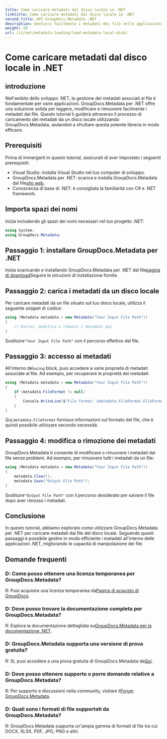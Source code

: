 ```yaml
---
title: Come caricare metadati dal disco locale in .NET
linktitle: Come caricare metadati dal disco locale in .NET
second_title: API GroupDocs.Metadata .NET
description: Gestisci facilmente i metadati dei file nelle applicazioni .NET con GroupDocs.Metadata per funzionalità avanzate di manipolazione dei file.
weight: 10
url: /it/net/metadata-loading/load-metadata-local-disk/
---
```


# Come caricare metadati dal disco locale in .NET

## introduzione
Nell'ambito dello sviluppo .NET, la gestione dei metadati associati ai file è fondamentale per varie applicazioni. GroupDocs.Metadata per .NET offre una soluzione solida per leggere, modificare e rimuovere facilmente i metadati dai file. Questo tutorial ti guiderà attraverso il processo di caricamento dei metadati da un disco locale utilizzando GroupDocs.Metadata, aiutandoti a sfruttare questa potente libreria in modo efficace.
## Prerequisiti
Prima di immergerti in questo tutorial, assicurati di aver impostato i seguenti prerequisiti:
- Visual Studio: installa Visual Studio nel tuo computer di sviluppo.
-  GroupDocs.Metadata per .NET: scarica e installa GroupDocs.Metadata dal file[sito web](https://releases.groupdocs.com/metadata/net/).
- Conoscenza di base di .NET: è consigliata la familiarità con C# e .NET framework.

## Importa spazi dei nomi
Inizia includendo gli spazi dei nomi necessari nel tuo progetto .NET:
```csharp
using System;
using GroupDocs.Metadata;
```
## Passaggio 1: installare GroupDocs.Metadata per .NET
 Inizia scaricando e installando GroupDocs.Metadata per .NET dal file[pagina di download](https://releases.groupdocs.com/metadata/net/)Seguire le istruzioni di installazione fornite.
## Passaggio 2: carica i metadati da un disco locale
Per caricare metadati da un file situato sul tuo disco locale, utilizza il seguente snippet di codice:
```csharp
using (Metadata metadata = new Metadata("Your Input File Path"))
{
    // Estrai, modifica o rimuovi i metadati qui
}
```
 Sostituire`"Your Input File Path"` con il percorso effettivo del file.
## Passaggio 3: accesso ai metadati
 All'interno del`using` block, puoi accedere a varie proprietà di metadati associate al file. Ad esempio, per recuperare le proprietà dei metadati:
```csharp
using (Metadata metadata = new Metadata("Your Input File Path"))
{
    if (metadata.FileFormat != null)
    {
        Console.WriteLine($"File format: {metadata.FileFormat.FileFormatType}");
    }
}
```
 Qui,`metadata.FileFormat` fornisce informazioni sul formato del file, che è quindi possibile utilizzare secondo necessità.
## Passaggio 4: modifica o rimozione dei metadati
GroupDocs.Metadata ti consente di modificare o rimuovere i metadati dai file senza problemi. Ad esempio, per rimuovere tutti i metadati da un file:
```csharp
using (Metadata metadata = new Metadata("Your Input File Path"))
{
    metadata.Clear();
    metadata.Save("Output File Path");
}
```
 Sostituire`"Output File Path"` con il percorso desiderato per salvare il file dopo aver rimosso i metadati.

## Conclusione
In questo tutorial, abbiamo esplorato come utilizzare GroupDocs.Metadata per .NET per caricare metadati dai file del disco locale. Seguendo questi passaggi è possibile gestire in modo efficiente i metadati all'interno delle applicazioni .NET, migliorando le capacità di manipolazione dei file.

## Domande frequenti
### D: Come posso ottenere una licenza temporanea per GroupDocs.Metadata?
 R: Puoi acquisire una licenza temporanea da[Pagina di acquisto di GroupDocs](https://purchase.groupdocs.com/temporary-license/).
### D: Dove posso trovare la documentazione completa per GroupDocs.Metadata?
 R: Esplora la documentazione dettagliata su[GroupDocs.Metadata per la documentazione .NET](https://tutorials.groupdocs.com/metadata/net/).
### D: GroupDocs.Metadata supporta una versione di prova gratuita?
 R: Sì, puoi accedere a una prova gratuita di GroupDocs.Metadata da[Qui](https://releases.groupdocs.com/).
### D: Dove posso ottenere supporto o porre domande relative a GroupDocs.Metadata?
 R: Per supporto e discussioni nella community, visitare il[Forum GroupDocs.Metadata](https://forum.groupdocs.com/c/metadata/14).
### D: Quali sono i formati di file supportati da GroupDocs.Metadata?
R: GroupDocs.Metadata supporta un'ampia gamma di formati di file tra cui DOCX, XLSX, PDF, JPG, PNG e altri.